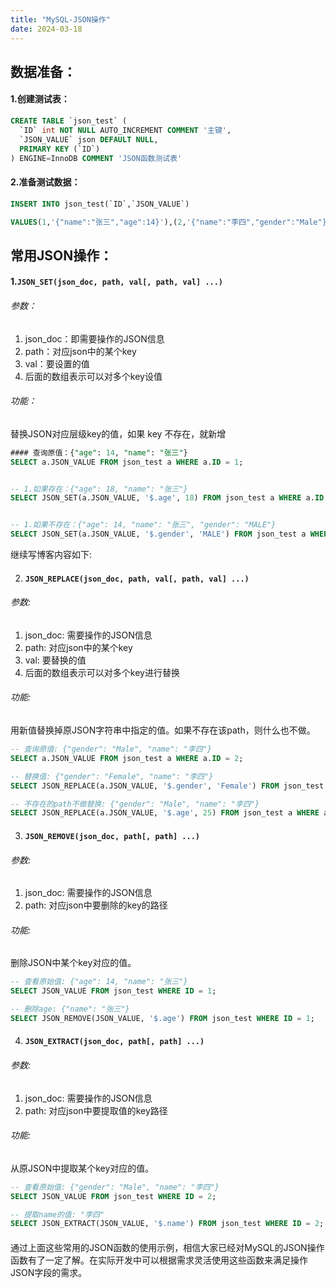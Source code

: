 ```yaml
---
title: "MySQL-JSON操作"
date: 2024-03-18
---
```

## 数据准备：

#### 1.创建测试表：

```sql
CREATE TABLE `json_test` (
  `ID` int NOT NULL AUTO_INCREMENT COMMENT '主键',
  `JSON_VALUE` json DEFAULT NULL,
  PRIMARY KEY (`ID`)
) ENGINE=InnoDB COMMENT 'JSON函数测试表'
```

#### 2.准备测试数据：

```sql
INSERT INTO json_test(`ID`,`JSON_VALUE`)

VALUES(1,'{"name":"张三","age":14}'),(2,'{"name":"李四","gender":"Male"}');
```





## 常用JSON操作：

#### 1.`JSON_SET(json_doc, path, val[, path, val] ...)`

###### 参数：

1. json_doc：即需要操作的JSON信息
2. path：对应json中的某个key
3. val：要设置的值
4. 后面的数组表示可以对多个key设值

###### 功能：

替换JSON对应层级key的值，如果 key 不存在，就新增

```sql
#### 查询原值：{"age": 14, "name": "张三"}
SELECT a.JSON_VALUE FROM json_test a WHERE a.ID = 1;


-- 1.如果存在：{"age": 18, "name": "张三"}
SELECT JSON_SET(a.JSON_VALUE, '$.age', 18) FROM json_test a WHERE a.ID = 1;


-- 1.如果不存在：{"age": 14, "name": "张三", "gender": "MALE"}
SELECT JSON_SET(a.JSON_VALUE, '$.gender', 'MALE') FROM json_test a WHERE a.ID = 1;
```

继续写博客内容如下:

2. #### `JSON_REPLACE(json_doc, path, val[, path, val] ...)` 

###### 参数:

1. json_doc: 需要操作的JSON信息
2. path: 对应json中的某个key
3. val: 要替换的值  
4. 后面的数组表示可以对多个key进行替换

###### 功能:

用新值替换掉原JSON字符串中指定的值。如果不存在该path，则什么也不做。

```sql
-- 查询原值: {"gender": "Male", "name": "李四"}
SELECT a.JSON_VALUE FROM json_test a WHERE a.ID = 2;

-- 替换值: {"gender": "Female", "name": "李四"} 
SELECT JSON_REPLACE(a.JSON_VALUE, '$.gender', 'Female') FROM json_test a WHERE a.ID = 2;

-- 不存在的path不做替换: {"gender": "Male", "name": "李四"}
SELECT JSON_REPLACE(a.JSON_VALUE, '$.age', 25) FROM json_test a WHERE a.ID = 2;
```

3. #### `JSON_REMOVE(json_doc, path[, path] ...)` 

###### 参数:

1. json_doc: 需要操作的JSON信息
2. path: 对应json中要删除的key的路径

###### 功能: 

删除JSON中某个key对应的值。

```sql
-- 查看原始值: {"age": 14, "name": "张三"}
SELECT JSON_VALUE FROM json_test WHERE ID = 1;

-- 删除age: {"name": "张三"}
SELECT JSON_REMOVE(JSON_VALUE, '$.age') FROM json_test WHERE ID = 1; 
```

4. #### `JSON_EXTRACT(json_doc, path[, path] ...)`

###### 参数:  

1. json_doc: 需要操作的JSON信息
2. path: 对应json中要提取值的key路径  

###### 功能:

从原JSON中提取某个key对应的值。

```sql
-- 查看原始值: {"gender": "Male", "name": "李四"}
SELECT JSON_VALUE FROM json_test WHERE ID = 2;

-- 提取name的值: "李四"
SELECT JSON_EXTRACT(JSON_VALUE, '$.name') FROM json_test WHERE ID = 2;
```

#### 

通过上面这些常用的JSON函数的使用示例，相信大家已经对MySQL的JSON操作函数有了一定了解。在实际开发中可以根据需求灵活使用这些函数来满足操作JSON字段的需求。